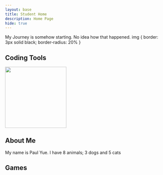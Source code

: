 ```yaml
---
layout: base
title: Student Home 
description: Home Page
hide: true
---
```


My Journey is somehow starting. No idea how that happened.
img { 
  border: 3px solid black;
  border-radius: 20%
  }
## Coding Tools
<img src="Logo_Of_Github.jpg" width="200" height="200">
 </img>

## About Me
My name is Paul Yue.
I have 8 animals; 3 dogs and 5 cats

## Games
